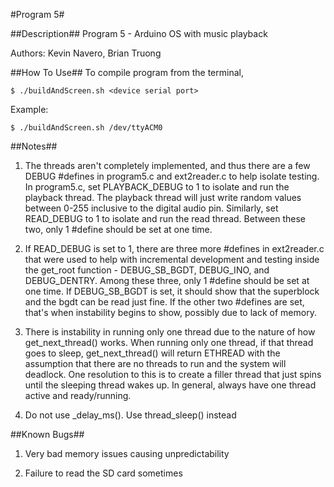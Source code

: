 #Program 5#

##Description##
Program 5 - Arduino OS with music playback

Authors: Kevin Navero, Brian Truong

##How To Use##
To compile program from the terminal,

```
$ ./buildAndScreen.sh <device serial port>
```
Example:

```
$ ./buildAndScreen.sh /dev/ttyACM0
```

##Notes##

1. The threads aren't completely implemented, and thus there are a few 
DEBUG #defines in program5.c and ext2reader.c to help isolate testing. In 
program5.c, set PLAYBACK_DEBUG to 1 to isolate and run the playback thread.
The playback thread will just write random values between 0-255 inclusive
to the digital audio pin. Similarly, set READ_DEBUG to 1 to isolate and run the 
read thread. Between these two, only 1 #define should be set at one time. 

2. If READ_DEBUG is set to 1, there are three more #defines in ext2reader.c
that were used to help with incremental development and testing inside the 
get_root function - DEBUG_SB_BGDT, DEBUG_INO, and DEBUG_DENTRY. Among these 
three, only 1 #define should be set at one time. If DEBUG_SB_BGDT is set, it 
should show that the superblock and the bgdt can be read just fine. If the 
other two #defines are set, that's when instability begins to show, possibly
due to lack of memory.

3. There is instability in running only one thread due to the nature of how
get_next_thread() works. When running only one thread, if that thread goes to 
sleep, get_next_thread() will return ETHREAD with the assumption that there 
are no threads to run and the system will deadlock. One resolution to this is 
to create a filler thread that just spins until the sleeping thread wakes up. 
In general, always have one thread active and ready/running.

4. Do not use _delay_ms(). Use thread_sleep() instead

##Known Bugs##

1. Very bad memory issues causing unpredictability

2. Failure to read the SD card sometimes
